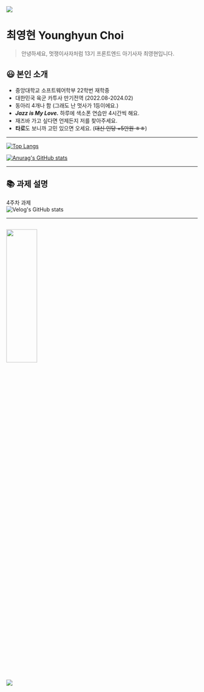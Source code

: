 <img src="https://capsule-render.vercel.app/api?type=waving&color=BDBDC8&height=150&section=header" />

# 최영현 Younghyun Choi
> 안녕하세요, 멋쟁이사자처럼 13기 프론트엔드 아기사자 최영현입니다.
## 😃 본인 소개
- 중앙대학교 소프트웨어학부 22학번 재학중
- 대한민국 육군 카투사 만기전역 (2022.08-2024.02)
- 동아리 4개나 함 (그래도 난 멋사가 1등이에요.)
- **_Jazz is My Love._** 하루에 색소폰 연습만 4시간씩 해요.
- 재즈바 가고 싶다면 언제든지 저를 찾아주세요.
- **타로**도 보니까 고민 있으면 오세요. (~~대신 인당 +5만원 ㅎㅎ~~)

---
[![Top Langs](https://github-readme-stats.vercel.app/api/top-langs/?username=Benzity)](https://github.com/anuraghazra/github-readme-stats)

[![Anurag's GitHub stats](https://github-readme-stats.vercel.app/api?username=Benzity)](https://github.com/anuraghazra/github-readme-stats)

---
## 📚 과제 설명

4주차 과제
<br>
![Velog's GitHub stats](https://velog-readme-stats.vercel.app/api?name=aintaboutblues)



---
<img src="IMG_8629.JPG" width="40%" height="30%"></img>
---

<img src="https://capsule-render.vercel.app/api?type=waving&color=BDBDC8&height=150&section=footer" />
